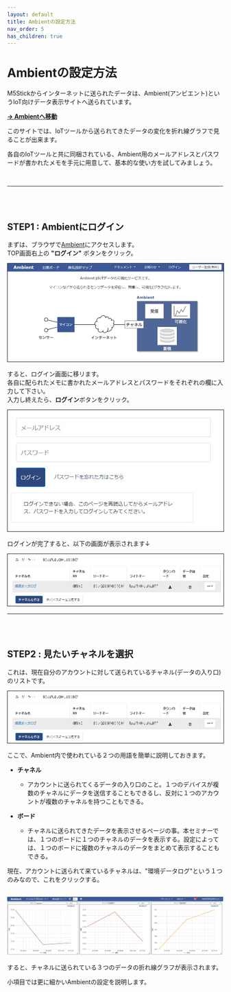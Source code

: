 ```yaml
---
layout: default
title: Ambientの設定方法
nav_order: 5
has_children: true
---
```


# Ambientの設定方法
M5Stickからインターネットに送られたデータは、Ambient(アンビエント)というIoT向けデータ表示サイトへ送られています。

**[→ Ambientへ移動](https://ambidata.io/)**

このサイトでは、IoTツールから送られてきたデータの変化を折れ線グラフで見ることが出来ます。

各自のIoTツールと共に同梱されている、Ambient用のメールアドレスとパスワードが書かれたメモを手元に用意して、基本的な使い方を試してみましょう。

<br>

---

<br><br>

## STEP1 : Ambientにログイン

まずは、ブラウザで[Ambient](https://ambidata.io/)にアクセスします。<br>TOP画面右上の **"ログイン"** ボタンをクリック。

<img src="images\ambient_001.jpg" alt="hi" class="inline" border="1"/>

すると、ログイン画面に移リます。<br>各自に配られたメモに書かれたメールアドレスとパスワードをそれぞれの欄に入力して下さい。<br>入力し終えたら、**ログイン**ボタンをクリック。

<img src="images\ambient_002.jpg" alt="hi" class="inline" border="1"/>


ログインが完了すると、以下の画面が表示されます↓


<img src="images\ambient_003.jpg" alt="hi" class="inline" border="1"/>

<br>

---

<br><br>

## STEP2 : 見たいチャネルを選択

これは、現在自分のアカウントに対して送られているチャネル(データの入り口)のリストです。

<img src="images\ambient_003.jpg" alt="hi" class="inline" border="1"/>

ここで、Ambient内で使われている２つの用語を簡単に説明しておきます。


- **チャネル**
  - アカウントに送られてくるデータの入り口のこと。１つのデバイスが複数のチャネルにデータを送信することもできるし、反対に１つのアカウントが複数のチャネルを持つこともできる。

- **ボード**
  - チャネルに送られてきたデータを表示させるページの事。本セミナーでは、１つのボードに１つのチャネルのデータを表示する。設定によっては、１つのボードに複数のチャネルのデータをまとめて表示することもできる。

現在、アカウントに送られて来ているチャネルは、"環境データログ"という１つのみなので、これをクリックする。

<br>

<img src="images\ambient_004.jpg" alt="hi" class="inline"/>

<br>

すると、チャネルに送られている３つのデータの折れ線グラフが表示されます。

小項目では更に細かいAmbientの設定を説明します。